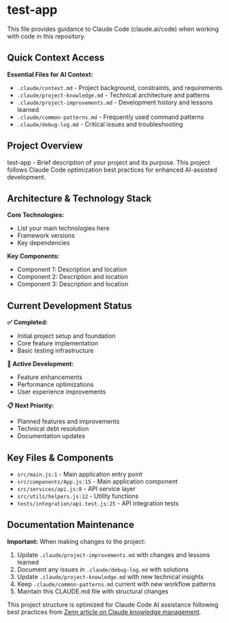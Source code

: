 # test-app

This file provides guidance to Claude Code (claude.ai/code) when working with code in this repository.

## Quick Context Access

**Essential Files for AI Context:**
- `.claude/context.md` - Project background, constraints, and requirements
- `.claude/project-knowledge.md` - Technical architecture and patterns  
- `.claude/project-improvements.md` - Development history and lessons learned
- `.claude/common-patterns.md` - Frequently used command patterns
- `.claude/debug-log.md` - Critical issues and troubleshooting

## Project Overview

test-app - Brief description of your project and its purpose. This project follows Claude Code optimization best practices for enhanced AI-assisted development.

## Architecture & Technology Stack

**Core Technologies:**
- List your main technologies here
- Framework versions
- Key dependencies

**Key Components:**
- Component 1: Description and location
- Component 2: Description and location
- Component 3: Description and location

## Current Development Status

**✅ Completed:**
- Initial project setup and foundation
- Core feature implementation
- Basic testing infrastructure

**🔄 Active Development:**
- Feature enhancements
- Performance optimizations
- User experience improvements

**📋 Next Priority:**
- Planned features and improvements
- Technical debt resolution
- Documentation updates

## Key Files & Components

- `src/main.js:1` - Main application entry point
- `src/components/App.js:15` - Main application component
- `src/services/api.js:8` - API service layer
- `src/utils/helpers.js:12` - Utility functions
- `tests/integration/api.test.js:25` - API integration tests

## Documentation Maintenance

**Important:** When making changes to the project:
1. Update `.claude/project-improvements.md` with changes and lessons learned
2. Document any issues in `.claude/debug-log.md` with solutions
3. Update `.claude/project-knowledge.md` with new technical insights
4. Keep `.claude/common-patterns.md` current with new workflow patterns
5. Maintain this CLAUDE.md file with structural changes

This project structure is optimized for Claude Code AI assistance following best practices from [Zenn article on Claude knowledge management](https://zenn.dev/driller/articles/2a23ef94f1d603).